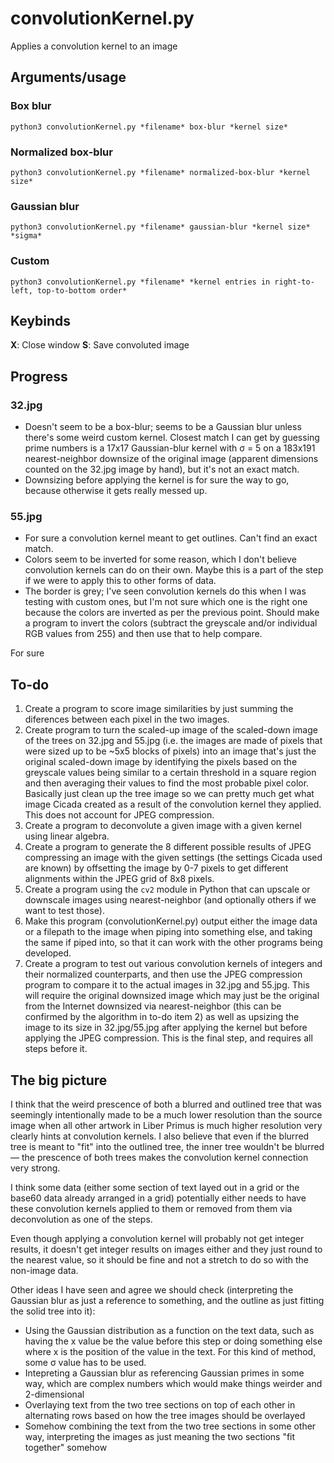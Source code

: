 # convolutionKernel.py

Applies a convolution kernel to an image

## Arguments/usage

### Box blur

`python3 convolutionKernel.py *filename* box-blur *kernel size*`

### Normalized box-blur

`python3 convolutionKernel.py *filename* normalized-box-blur *kernel size*`

### Gaussian blur

`python3 convolutionKernel.py *filename* gaussian-blur *kernel size* *sigma*`

### Custom

`python3 convolutionKernel.py *filename* *kernel entries in right-to-left, top-to-bottom order*`

## Keybinds

**X**: Close window
**S**: Save convoluted image

## Progress

### 32.jpg

* Doesn't seem to be a box-blur; seems to be a Gaussian blur unless there's some weird custom kernel. Closest match I can get by guessing prime numbers is a 17x17 Gaussian-blur kernel with σ = 5 on a 183x191 nearest-neighbor downsize of the original image (apparent dimensions counted on the 32.jpg image by hand), but it's not an exact match.
* Downsizing before applying the kernel is for sure the way to go, because otherwise it gets really messed up.

### 55.jpg

* For sure a convolution kernel meant to get outlines. Can't find an exact match.
* Colors seem to be inverted for some reason, which I don't believe convolution kernels can do on their own. Maybe this is a part of the step if we were to apply this to other forms of data.
* The border is grey; I've seen convolution kernels do this when I was testing with custom ones, but I'm not sure which one is the right one because the colors are inverted as per the previous point. Should make a program to invert the colors (subtract the greyscale and/or individual RGB values from 255) and then use that to help compare.

For sure

## To-do

1. Create a program to score image similarities by just summing the diferences between each pixel in the two images.
2. Create program to turn the scaled-up image of the scaled-down image of the trees on 32.jpg and 55.jpg (i.e. the images are made of pixels that were sized up to be ~5x5 blocks of pixels) into an image that's just the original scaled-down image by identifying the pixels based on the greyscale values being similar to a certain threshold in a square region and then averaging their values to find the most probable pixel color. Basically just clean up the tree image so we can pretty much get what image Cicada created as a result of the convolution kernel they applied. This does not account for JPEG compression.
3. Create a program to deconvolute a given image with a given kernel using linear algebra.
4. Create a program to generate the 8 different possible results of JPEG compressing an image with the given settings (the settings Cicada used are known) by offsetting the image by 0-7 pixels to get different alignments within the JPEG grid of 8x8 pixels.
5. Create a program using the `cv2` module in Python that can upscale or downscale images using nearest-neighbor (and optionally others if we want to test those).
6. Make this program (convolutionKernel.py) output either the image data or a filepath to the image when piping into something else, and taking the same if piped into, so that it can work with the other programs being developed.
7. Create a program to test out various convolution kernels of integers and their normalized counterparts, and then use the JPEG compression program to compare it to the actual images in 32.jpg and 55.jpg. This will require the original downsized image which may just be the original from the Internet downsized via nearest-neighbor (this can be confirmed by the algorithm in to-do item 2) as well as upsizing the image to its size in 32.jpg/55.jpg after applying the kernel but before applying the JPEG compression. This is the final step, and requires all steps before it.

## The big picture

I think that the weird prescence of both a blurred and outlined tree that was seemingly intentionally made to be a much lower resolution than the source image when all other artwork in Liber Primus is much higher resolution very clearly hints at convolution kernels. I also believe that even if the blurred tree is meant to "fit" into the outlined tree, the inner tree wouldn't be blurred— the prescence of both trees makes the convolution kernel connection very strong.

I think some data (either some section of text layed out in a grid or the base60 data already arranged in a grid) potentially either needs to have these convolution kernels applied to them or removed from them via deconvolution as one of the steps.

Even though applying a convolution kernel will probably not get integer results, it doesn't get integer results on images either and they just round to the nearest value, so it should be fine and not a stretch to do so with the non-image data.

Other ideas I have seen and agree we should check (interpreting the Gaussian blur as just a reference to something, and the outline as just fitting the solid tree into it):
* Using the Gaussian distribution as a function on the text data, such as having the x value be the value before this step or doing something else where x is the position of the value in the text. For this kind of method, some σ value has to be used.
* Intepreting a Gaussian blur as referencing Gaussian primes in some way, which are complex numbers which would make things weirder and 2-dimensional
* Overlaying text from the two tree sections on top of each other in alternating rows based on how the tree images should be overlayed
* Somehow combining the text from the two tree sections in some other way, interpreting the images as just meaning the two sections "fit together" somehow
